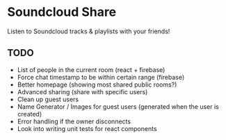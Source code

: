 # Soundcloud Share

Listen to Soundcloud tracks & playlists with your friends!

## TODO

 - List of people in the current room (react + firebase)
 - Force chat timestamp to be within certain range (firebase)
 - Better homepage (showing most shared public rooms?)
 - Advanced sharing (share with specific users)
 - Clean up guest users
 - Name Generator / Images for guest users (generated when the user is created)
 - Error handling if the owner disconnects
 - Look into writing unit tests for react components
